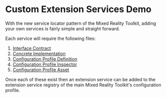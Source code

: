 # Custom Extension Services Demo

With the new service locator pattern of the Mixed Reality Toolkit, adding your own services is fairly simple and straight forward.

Each service will require the following files:

1. [Interface Contract](./IDemoCustomExtensionService.cs)
2. [Concrete Implementation](./DemoCustomExtensionService.cs)
3. [Configuration Profile Definition](./DemoCustomExtensionServiceProfile.cs)
4. [Configuration Profile Inspector](./Inspectors/DemoCustomExtensionServiceProfileInspector.cs)
5. [Configuration Profile Asset](./Profiles/DemoCustomExtensionServiceProfile.asset)

Once each of these exist then an extension service can be added to the extension service registry of the main Mixed Reality Toolkit's configuration profile.